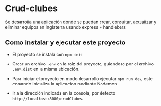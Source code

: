 # Crud-clubes
 Se desarrolla una aplicación donde se puedan crear, consultar, actualizar y eliminar equipos en Inglaterra usando express + handlebars
 ## Como instalar y ejecutar este proyecto
 - El proyecto se instala con `npm init`

 - Crear un archivo `.env` en la raíz del proyecto, guiandose por el archivo `.env.dist` en la misma ubicación.

 - Para iniciar el proyecto en modo desarrollo ejecutar `npm run dev`, este comando inicializa la aplicacion mediante Nodemon.

 - Ir a la dirección indicada en la consola, por defecto `http://localhost:8080/crudClubes`.
